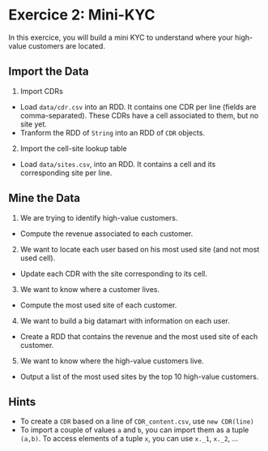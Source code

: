 # Exercice 2: Mini-KYC

In this exercice, you will build a mini KYC to understand where your high-value customers are located.

## Import the Data

1. Import CDRs
  * Load `data/cdr.csv` into an RDD. It contains one CDR per line (fields are comma-separated). These CDRs have a cell associated to them, but no site yet.
  * Tranform the RDD of `String` into an RDD of `CDR` objects.
2. Import the cell-site lookup table
  * Load `data/sites.csv`, into an RDD. It contains a cell and its corresponding site per line.

## Mine the Data

1. We are trying to identify high-value customers.
 * Compute the revenue associated to each customer.
2. We want to locate each user based on his most used site (and not most used cell).
 * Update each CDR with the site corresponding to its cell.
3. We want to know where a customer lives.
 * Compute the most used site of each customer.
4. We want to build a big datamart with information on each user.
 * Create a RDD that contains the revenue and the most used site of each customer.
5. We want to know where the high-value customers live.
 * Output a list of the most used sites by the top 10 high-value customers.


## Hints

* To create a `CDR` based on a line of `CDR_content.csv`, use `new CDR(line)`
* To import a couple of values `a` and `b`, you can import them as a tuple `(a,b)`. To access elements of a tuple `x`, you can use `x._1`, `x._2`, ...
